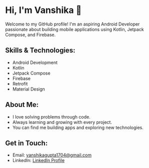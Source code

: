 # Hi, I'm Vanshika 👋

Welcome to my GitHub profile! I'm an aspiring Android Developer passionate about building mobile applications using Kotlin, Jetpack Compose, and Firebase.

## Skills & Technologies:
- Android Development
- Kotlin
- Jetpack Compose
- Firebase
- Retrofit
- Material Design

## About Me:
- I love solving problems through code.
- Always learning and growing with every project.
- You can find me building apps and exploring new technologies.

## Get in Touch:
- Email: [vanshikagupta1704@gmail.com](mailto:vanshikagupta1704@gmail.com)
- LinkedIn: [LinkedIn Profile](https://www.linkedin.com/in/vanshika-gupta-48629922a/)
